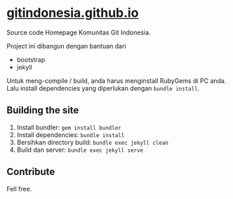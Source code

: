 # [gitindonesia.github.io](http://GitIndonesia.github.io)
Source code Homepage Komunitas Git Indonesia.

Project ini dibangun dengan bantuan dari

  * bootstrap
  * jekyll

Untuk meng-compile / build, anda harus menginstall RubyGems di PC anda. Lalu install dependencies yang diperlukan dengan `bundle install`.

## Building the site

1. Install bundler: `gem install bundler`
2. Install dependencies: `bundle install`
3. Bersihkan directory build: `bundle exec jekyll clean`
3. Build dan server: `bundle exec jekyll serve`

## Contribute
Fell free.
